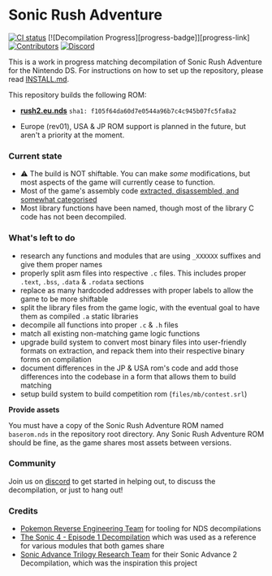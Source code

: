 # Sonic Rush Adventure
[![CI status][ci-badge]][ci-status-link] [![Decompilation Progress][progress-badge]][progress-link] [![Contributors][contributors-badge]][contributors-link] [![Discord][discord-badge]][discord-link]

[ci-status-link]: https://github.com/RushRE/SonicRushAdventure-Decomp/actions/workflows/build.yml
[ci-badge]: https://github.com/RushRE/SonicRushAdventure-Decomp/actions/workflows/build.yml/badge.svg

[contributors-link]: https://github.com/RushRE/SonicRushAdventure-Decomp/graphs/contributors
[contributors-badge]: https://img.shields.io/github/contributors/RushRE/SonicRushAdventure-Decomp

[discord-badge]: https://img.shields.io/discord/1217789729739636746
[discord-link]: https://discord.gg/EnYXZGrk6V

This is a work in progress matching decompilation of Sonic Rush Adventure for the Nintendo DS. For instructions on how to set up the repository, please read [INSTALL.md](INSTALL.md).

This repository builds the following ROM:

* [**rush2.eu.nds**](https://datomatic.no-intro.org/index.php?page=show_record&s=28&n=1403) `sha1: f105f64da60d7e0544a96b7c4c945b07fc5fa8a2`

* Europe (rev01), USA & JP ROM support is planned in the future, but aren't a priority at the moment.

### Current state

- :warning: The build is NOT shiftable. You can make _some_ modifications, but most aspects of the game will currently cease to function.
- Most of the game's assembly code [extracted, disassembled, and somewhat categorised](./asm/)
- Most library functions have been named, though most of the library C code has not been decompiled.

### What's left to do
- research any functions and modules that are using `_XXXXXX` suffixes and give them proper names
- properly split asm files into respective `.c` files. This includes proper `.text`, `.bss`, `.data` & `.rodata` sections
- replace as many hardcoded addresses with proper labels to allow the game to be more shiftable
- split the library files from the game logic, with the eventual goal to have them as compiled `.a` static libraries
- decompile all functions into proper `.c` & `.h` files
- match all existing non-matching game logic functions
- upgrade build system to convert most binary files into user-friendly formats on extraction, and repack them into their respective binary forms on compilation
- document differences in the JP & USA rom's code and add those differences into the codebase in a form that allows them to build matching
- setup build system to build competition rom (`files/mb/contest.srl`)

**Provide assets**

You must have a copy of the Sonic Rush Adventure ROM named `baserom.nds` in the repository root directory. Any Sonic Rush Adventure ROM should be fine, as the game shares most assets between versions.

### Community

Join us on [discord](https://discord.gg/EnYXZGrk6V) to get started in helping out, to discuss the decompilation, or just to hang out!

### Credits

- [Pokemon Reverse Engineering Team](https://github.com/pret) for tooling for NDS decompilations
- [The Sonic 4 - Episode 1 Decompilation](https://github.com/WanKerr/Sonic4Episode1) which was used as a reference for various modules that both games share
- [Sonic Advance Trilogy Research Team](https://discord.gg/vZTvVH3gA9) for their Sonic Advance 2 Decompilation, which was the inspiration this project
